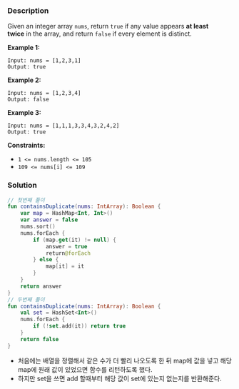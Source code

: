 ### Description

Given an integer array `nums`, return `true` if any value appears **at least twice** in the array, and return `false` if every element is distinct.

**Example 1:**

```
Input: nums = [1,2,3,1]
Output: true

```

**Example 2:**

```
Input: nums = [1,2,3,4]
Output: false

```

**Example 3:**

```
Input: nums = [1,1,1,3,3,4,3,2,4,2]
Output: true

```

**Constraints:**

- `1 <= nums.length <= 105`
- `109 <= nums[i] <= 109`

### Solution

```kotlin
// 첫번째 풀이
fun containsDuplicate(nums: IntArray): Boolean {
    var map = HashMap<Int, Int>()
    var answer = false
    nums.sort()
    nums.forEach {
        if (map.get(it) != null) {
            answer = true
            return@forEach
        } else {
            map[it] = it
        }
    }
    return answer
}
// 두번째 풀이
fun containsDuplicate(nums: IntArray): Boolean {
    val set = HashSet<Int>()
    nums.forEach {
        if (!set.add(it)) return true
    }
    return false
}
```

- 처음에는 배열을 정렬해서 같은 수가 더 빨리 나오도록 한 뒤 map에 값을 넣고 해당 map에 원래 값이 있었으면 함수를 리턴하도록 했다.
- 하지만 set을 쓰면 add 할때부터 해당 값이 set에 있는지 없는지를 반환해준다.
